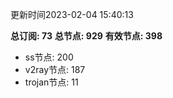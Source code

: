 更新时间2023-02-04 15:40:13

**总订阅: 73**
**总节点: 929**
**有效节点: 398**
- ss节点: 200
- v2ray节点: 187
- trojan节点: 11
